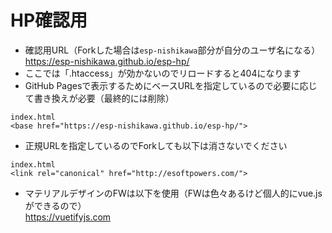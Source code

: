 HP確認用
====

* 確認用URL（Forkした場合は`esp-nishikawa`部分が自分のユーザ名になる）<br>
https://esp-nishikawa.github.io/esp-hp/
* ここでは「.htaccess」が効かないのでリロードすると404になります
* GitHub Pagesで表示するためにベースURLを指定しているので必要に応じて書き換えが必要（最終的には削除）
```
index.html
<base href="https://esp-nishikawa.github.io/esp-hp/">
```
* 正規URLを指定しているのでForkしても以下は消さないでください
```
index.html
<link rel="canonical" href="http://esoftpowers.com/">
```
* マテリアルデザインのFWは以下を使用（FWは色々あるけど個人的にvue.jsができるので）<br>
https://vuetifyjs.com
